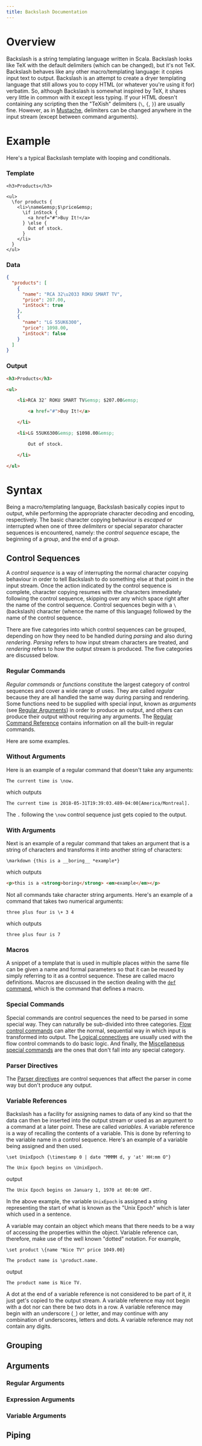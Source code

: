 ```yaml
---
title: Backslash Documentation
---
```


Overview
========

Backslash is a string templating language written in Scala. Backslash looks like TeX with the default delimiters (which can be changed), but it's not TeX. Backslash behaves like any other macro/templating language: it copies input text to output. Backslash is an attempt to create a dryer templating language that still allows you to copy HTML (or whatever you're using it for) verbatim. So, although Backslash is somewhat inspired by TeX, it shares very little in common with it except less typing. If your HTML doesn't containing any scripting then the "TeXish" delimiters (`\`, `{`, `}`) are usually fine. However, as in [Mustache](http://mustache.github.io/), delimiters can be changed anywhere in the input stream (except between command arguments).


Example
=======

Here's a typical Backslash template with looping and conditionals.

### Template

```backslash
<h3>Products</h3>

<ul>
  \for products {
    <li>\name&emsp;$\price&emsp;
      \if inStock {
        <a href="#">Buy It!</a>
      } \else {
        Out of stock.
      }
    </li>
  }
</ul>
```

### Data

```json
{
  "products": [
    {
      "name": "RCA 32\u2033 ROKU SMART TV",
      "price": 207.00,
      "inStock": true
    },
    {
      "name": "LG 55UK6300",
      "price": 1098.00,
      "inStock": false
    }
  ]
}
```

### Output

```html
<h3>Products</h3>

<ul>

    <li>RCA 32″ ROKU SMART TV&emsp; $207.00&emsp;

        <a href="#">Buy It!</a>

    </li>

    <li>LG 55UK6300&emsp; $1098.00&emsp;

        Out of stock.

    </li>

</ul>
```


Syntax
======

Being a macro/templating language, Backslash basically copies input to output, while performing the appropriate character decoding and encoding, respectively. The basic character copying behaviour is *escaped* or interrupted when one of three *delimiters* or special separator character sequences is encountered, namely: the *control sequence* escape, the beginning of a *group*, and the end of a *group*.


Control Sequences
-----------------

A *control sequence* is a way of interrupting the normal character copying behaviour in order to tell Backslash to do something else at that point in the input stream. Once the action indicated by the control sequence is complete, character copying resumes with the characters immediately following the control sequence, skipping over any which space right after the name of the control sequence.  Control sequences begin with a `\` (backslash) character (whence the name of this language) followed by the name of the control sequence.

There are five categories into which control sequences can be grouped, depending on how they need to be handled during *parsing* and also during *rendering*. *Parsing* refers to how input stream characters are treated, and *rendering* refers to how the output stream is produced.  The five categories are discussed below.


### Regular Commands

*Regular commands* or *functions* constitute the largest category of control sequences and cover a wide range of uses.  They are called *regular* because they are all handled the same way during parsing and rendering.  Some functions need to be supplied with special input, known as *arguments* (see [Regular Arguments](./#regular-arguments)) in order to produce an output, and others can produce their output without requiring any arguments.  The [Regular Command Reference](./regular-command-reference.html) contains information on all the built-in regular commands.

Here are some examples.

### Without Arguments

Here is an example of a regular command that doesn't take any arguments:

```backslash
The current time is \now.
```

which outputs

    The current time is 2018-05-31T19:39:03.489-04:00[America/Montreal].

The `.` following the `\now` control sequence just gets copied to the output.


### With Arguments

Next is an example of a regular command that takes an argument that is a string of characters and transforms it into another string of characters:

```backslash
\markdown {this is a __boring__ *example*}
```

which outputs

```html
<p>this is a <strong>boring</strong> <em>example</em></p>
```

Not all commands take character string arguments.  Here's an example of a command that takes two numerical arguments:

```backslash
three plus four is \+ 3 4
```

which outputs

    three plus four is 7


### Macros

A snippet of a template that is used in multiple places within the same file can be given a name and formal parameters so that it can be reused by simply referring to it as a control sequence.  These are called macro definitions.  Macros are discussed in the section dealing with the [`def` command](./parser-directives.html#def), which is the command that defines a macro.


### Special Commands

Special commands are control sequences the need to be parsed in some special way.  They can naturally be sub-divided into three categories.  [Flow control commands](./flow-control-commands.html) can alter the normal, sequential way in which input is transformed into output.  The [Logical connectives](./logical-connectives.html) are usually used with the flow control commands to do basic logic.  And finally, the [Miscellaneous special commands](./miscellaneous-special-commands.html) are the ones that don't fall into any special category.

### Parser Directives

The [Parser directives](./parser-directives.html) are control sequences that affect the parser in come way but don't produce any output.

### Variable References

Backslash has a facility for assigning names to data of any kind so that the data can then be inserted into the output stream or used as an argument to a command at a later point.  These are called *variables*.  A variable reference is a way of recalling the contents of a variable.  This is done by referring to the variable name in a control sequence.  Here's an example of a variable being assigned and then used.

```backslash
\set UnixEpoch {\timestamp 0 | date "MMMM d, y 'at' HH:mm O"}

The Unix Epoch begins on \UnixEpoch.
```

output

    The Unix Epoch begins on January 1, 1970 at 00:00 GMT.

In the above example, the variable `UnixEpoch` is assigned a string representing the start of what is known as the "Unix Epoch" which is later which used in a sentence.

A variable may contain an object which means that there needs to be a way of accessing the properties within the object.  Variable reference can, therefore, make use of the well known "dotted" notation.  For example,

```backslash
\set product \{name "Nice TV" price 1049.00}

The product name is \product.name.
```

output

    The product name is Nice TV.

A dot at the end of a variable reference is not considered to be part of it, it just get's copied to the output stream.  A variable reference may not begin with a dot nor can there be two dots in a row.  A variable reference may begin with an underscore (`_`) or letter, and may continue with any combination of underscores, letters and dots.  A variable reference may not contain any digits.

Grouping
--------


Arguments
---------


### Regular Arguments


### Expression Arguments


### Variable Arguments


Piping
------

